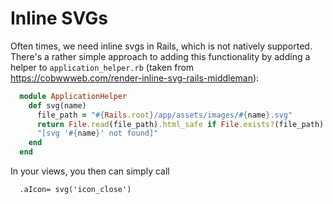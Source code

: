 # Inline SVGs

Often times, we need inline svgs in Rails, which is not natively supported.
There's a rather simple approach to adding this functionality by adding a helper
to `application_helper.rb` (taken from
https://cobwwweb.com/render-inline-svg-rails-middleman):

```ruby
  module ApplicationHelper
    def svg(name)
      file_path = "#{Rails.root}/app/assets/images/#{name}.svg"
      return File.read(file_path).html_safe if File.exists?(file_path)
      "[svg '#{name}' not found]"
    end
  end
```

In your views, you then can simply call

```haml
  .aIcon= svg('icon_close')
```
